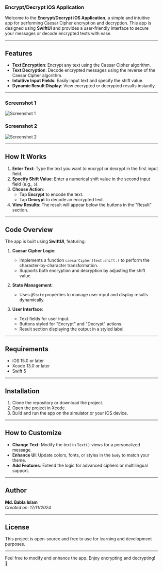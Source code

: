 ### Encrypt/Decrypt iOS Application

Welcome to the **Encrypt/Decrypt iOS Application**, a simple and intuitive app for performing Caesar Cipher encryption and decryption. This app is designed using **SwiftUI** and provides a user-friendly interface to secure your messages or decode encrypted texts with ease.

---

## Features

- **Text Encryption**: Encrypt any text using the Caesar Cipher algorithm.
- **Text Decryption**: Decode encrypted messages using the reverse of the Caesar Cipher algorithm.
- **Intuitive Input Fields**: Easily input text and specify the shift value.
- **Dynamic Result Display**: View encrypted or decrypted results instantly.

---

### Screenshot 1
![Screenshot 1](./screenshot1.jpg)

### Screenshot 2
![Screenshot 2](./screenshot2.jpg)

---


## How It Works

1. **Enter Text**: Type the text you want to encrypt or decrypt in the first input field.
2. **Specify Shift Value**: Enter a numerical shift value in the second input field (e.g., `5`).
3. **Choose Action**:
   - Tap **Encrypt** to encode the text.
   - Tap **Decrypt** to decode an encrypted text.
4. **View Results**: The result will appear below the buttons in the "Result" section.

---

## Code Overview

The app is built using **SwiftUI**, featuring:

1. **Caesar Cipher Logic**:
   - Implements a function `caesarCipher(text:shift:)` to perform the character-by-character transformation.
   - Supports both encryption and decryption by adjusting the shift value.
   
2. **State Management**:
   - Uses `@State` properties to manage user input and display results dynamically.

3. **User Interface**:
   - Text fields for user input.
   - Buttons styled for "Encrypt" and "Decrypt" actions.
   - Result section displaying the output in a styled label.

---

## Requirements

- iOS 15.0 or later
- Xcode 13.0 or later
- Swift 5

---

## Installation

1. Clone the repository or download the project.
2. Open the project in Xcode.
3. Build and run the app on the simulator or your iOS device.

---

## How to Customize

- **Change Text**: Modify the text in `Text()` views for a personalized message.
- **Enhance UI**: Update colors, fonts, or styles in the `body` to match your theme.
- **Add Features**: Extend the logic for advanced ciphers or multilingual support.

---

## Author

**Md. Babla Islam**  
*Created on: 17/11/2024*  

---

## License

This project is open-source and free to use for learning and development purposes.

--- 

Feel free to modify and enhance the app. Enjoy encrypting and decrypting! 🎉
